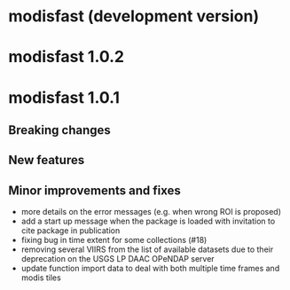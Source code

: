 # modisfast (development version)

# modisfast 1.0.2

# modisfast 1.0.1

## Breaking changes


## New features


## Minor improvements and fixes

* more details on the error messages (e.g. when wrong ROI is proposed)
* add a start up message when the package is loaded with invitation to cite 
package in publication
* fixing bug in time extent for some collections (#18)
* removing several VIIRS from the list of available datasets due to their deprecation on the USGS LP DAAC OPeNDAP server
* update function import data to deal with both multiple time frames and modis tiles

